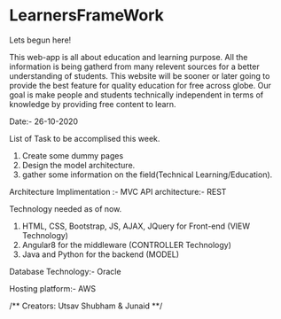 # LearnersFrameWork

Lets begun here!

This web-app is all about education and learning purpose. All the information is being gatherd from many relevent sources for a better understanding of students.
This website will be sooner or later going to provide the best feature for quality education for free across globe. Our goal is make people and students technically independent in terms of knowledge by providing free content to learn.


Date:- 26-10-2020

List of Task to be accomplised this week.

1.  Create some dummy pages
2.  Design the model architecture.
3.  gather some information on the field(Technical Learning/Education).

Architecture Implimentation :- MVC
API architecture:- REST

Technology needed as of now.
1.  HTML, CSS, Bootstrap, JS, AJAX, JQuery for Front-end (VIEW Technology)
2.  Angular8 for the middleware (CONTROLLER Technology)
3.  Java and Python for the backend (MODEL)

Database Technology:- Oracle

Hosting platform:- AWS


/**
Creators: Utsav Shubham & Junaid
**/
